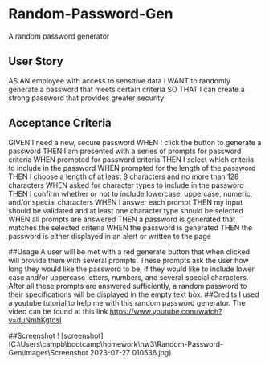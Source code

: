 # Random-Password-Gen
A random password generator
## User Story

AS AN employee with access to sensitive data
I WANT to randomly generate a password that meets certain criteria
SO THAT I can create a strong password that provides greater security


## Acceptance Criteria
GIVEN I need a new, secure password
WHEN I click the button to generate a password
THEN I am presented with a series of prompts for password criteria
WHEN prompted for password criteria
THEN I select which criteria to include in the password
WHEN prompted for the length of the password
THEN I choose a length of at least 8 characters and no more than 128 characters
WHEN asked for character types to include in the password
THEN I confirm whether or not to include lowercase, uppercase, numeric, and/or special characters
WHEN I answer each prompt
THEN my input should be validated and at least one character type should be selected
WHEN all prompts are answered
THEN a password is generated that matches the selected criteria
WHEN the password is generated
THEN the password is either displayed in an alert or written to the page

##Usage
A user will be met with a red generate button that when clicked will provide them with several prompts. These prompts ask the user how long they would like the password to be, if they would like to include lower case and/or uppercase letters, numbers, and several special characters. After all these prompts are answered sufficiently, a random password to their specifications will be displayed in the empty text box.
##Credits
I used a youtube tutorial to help me with this random password generator. The video can be found at this link https://www.youtube.com/watch?v=duNmhKgtcsI

##Screenshot
! [screenshot](C:\Users\campb\bootcamp\homework\hw3\Random-Password-Gen\images\Screenshot 2023-07-27 010536.jpg)
